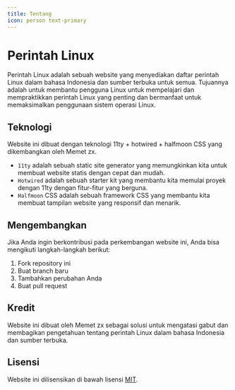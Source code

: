```yaml
---
title: Tentang
icon: person text-primary
---
```


# Perintah Linux

Perintah Linux adalah sebuah website yang menyediakan daftar perintah Linux dalam bahasa Indonesia dan sumber terbuka untuk semua. Tujuannya adalah untuk membantu pengguna Linux untuk mempelajari dan mempraktikkan perintah Linux yang penting dan bermanfaat untuk memaksimalkan penggunaan sistem operasi Linux.

## Teknologi

Website ini dibuat dengan teknologi 11ty + hotwired + halfmoon CSS yang dikembangkan oleh Memet zx. 

- `11ty` adalah sebuah static site generator yang memungkinkan kita untuk membuat website statis dengan cepat dan mudah. 
- `Hotwired` adalah sebuah starter kit yang membantu kita memulai proyek dengan 11ty dengan fitur-fitur yang berguna. 
- `Halfmoon` CSS adalah sebuah framework CSS yang membantu kita membuat tampilan website yang responsif dan menarik.

## Mengembangkan

Jika Anda ingin berkontribusi pada perkembangan website ini, Anda bisa mengikuti langkah-langkah berikut:

1. Fork repository ini
2. Buat branch baru
3. Tambahkan perubahan Anda
4. Buat pull request

## Kredit

Website ini dibuat oleh Memet zx sebagai solusi untuk mengatasi gabut dan membagikan pengetahuan tentang perintah Linux dalam bahasa Indonesia dan sumber terbuka.

## Lisensi

Website ini dilisensikan di bawah lisensi [MIT](https://opensource.org/licenses/MIT).
